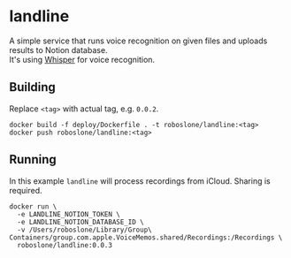 # landline
A simple service that runs voice recognition on given files and uploads results to Notion database.  
It's using [Whisper](https://github.com/openai/whisper) for voice recognition.

## Building
Replace `<tag>` with actual tag, e.g. `0.0.2`.
```
docker build -f deploy/Dockerfile . -t roboslone/landline:<tag>
docker push roboslone/landline:<tag>
```

## Running
In this example `landline` will process recordings from iCloud. Sharing is required.  
```
docker run \
  -e LANDLINE_NOTION_TOKEN \
  -e LANDLINE_NOTION_DATABASE_ID \
  -v /Users/roboslone/Library/Group\ Containers/group.com.apple.VoiceMemos.shared/Recordings:/Recordings \
  roboslone/landline:0.0.3
```
